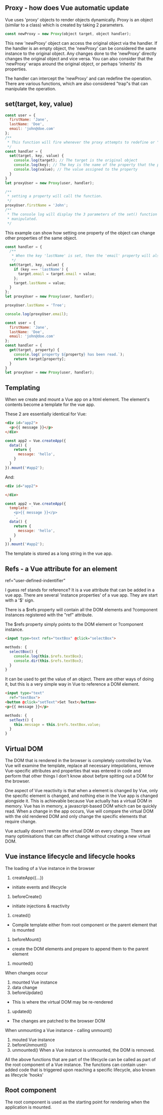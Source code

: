 ## Proxy - how does Vue automatic update
Vue uses 'proxy' objects to render objects dynamically. Proxy is an object (similar to a
class) which is created by taking 2 parameters.

```javascript
const newProxy = new Proxy(object target, object handler);
```
This new 'newProxy' object can access the original object via the handler. If the handler
is an empty object, the 'newProxy' can be considered the same instance to the original
object. Any changes done to the 'newProxy' directly changes the original object and vice
versa. You can also consider that the 'newProxy' wraps around the original object, or
perhaps 'inherits' its properties.

The handler can intercept the 'newProxy' and can redefine the operation. There are various
functions, which are also considered "trap"s that can manipulate the operation.

## set(target, key, value)

```javascript
const user = {
  firstName: 'Jane',
  lastName: 'Doe',
  email: 'john@doe.com'
};
/**
 * This function will fire whenever the proxy attempts to redefine or "set" a property of the * original object.
 */
const handler = {
  set(target, key, value) {
    console.log(target); // The target is the original object
    console.log(key); // The key is the name of the property that the proxy is setting
    console.log(value); // The value assigned to the property
  }
}
let proxyUser = new Proxy(user, handler);

/**
 * setting a property will call the function.
 */
proxyUser.firstName = 'John';
/**
 * The console log will display the 3 parameters of the set() function which can be 
 * manipulated.
 */
```

This example can show how setting one property of the object can change other properties
of the same object. 
```javascript
const handler = {
  /**
   * When the key 'lastName' is set, then the 'email' property will also change
   */
  set(target, key, value) {
    if (key === 'lastName') {
      target.email = target.email + value;
    };
    target.lastName = value;
  }
};
let proxyUser = new Proxy(user, handler);

proxyUser.lastName = 'Tree';

console.log(proxyUser.email);
```

```javascript
const user = {
  firstName: 'Jane',
  lastName: 'Doe',
  email: 'john@doe.com'
};
const handler = {
  get(target, property) {
    console.log(`property ${property} has been read.`);
    return target[property];
  }
}
let proxyUser = new Proxy(user, handler);
```

## Templating
When we create and mount a Vue app on a html element. The element's contents become a
template for the vue app.

These 2 are essentially identical for Vue:
```html
<div id="app2">
  <p>{{ message }}</p>
</div>
```
```javascript
const app2 = Vue.createApp({
  data() {
    return {
      message: 'hello',
    }
  }
}).mount('#app2');
```

And:
```html
<div id="app2">

</div>
```
```javascript
const app2 = Vue.createApp({
  template: `
    <p>{{ message }}</p>
    `,
  data() {
    return {
      message: 'hello',
    }
  }
}).mount('#app2');
```

The template is stored as a long string in the vue app.


## Refs - a Vue attribute for an element
ref="user-defined-indentifier"

I guess ref stands for reference? It is a vue attribute that can be added in a vue app.
There are several 'instance properties' of a vue app. They are start with a '$' sign.

There is a $refs property will contain all the DOM elements and ?component instances
registered with the "ref" attribute.

The $refs property simply points to the DOM element or ?component instance.
```html
<input type=text refs="textBox" @click="selectBox">
```
```javascript
methods: {
  selectBox() {
    console.log(this.$refs.textBox);
    console.dir(this.$refs.textBox);
  }
}
```

It can be used to get the value of an object. There are other ways of doing it, but this
is a very simple way in Vue to reference a DOM element.
```html
<input type="text"
  ref="textBox">
<button @click="setText">Set Text</button>
<p>{{ message }}</p>
```

```javascript
methods: {
  setText() {
    this.message = this.$refs.textBox.value;
  }
}
```

## Virtual DOM
The DOM that is rendered in the browser is completely controlled by Vue. Vue will examine
the template, replace all necessary intepolations, remove Vue-specific attributes and
properties that was entered in code and perform that other things I don't know about
befpre spitting out a DOM for the browser. 

One aspect of Vue reactivity is that when a element is changed by Vue, only the specific
element is changed, and nothing else in the Vue app is changed alongside it. This is
achievable because Vue actually has a virtual DOM in memory. Vue has in memory, a
javascript-based DOM which can be quickly read. When a change in the app occurs, Vue will
compare the virtual DOM with the old rendered DOM and only change the specific elements
that require change.

Vue actually doesn't rewrite the virtual DOM on every change. There are many optimisations
that can affect change without creating a new virtual DOM.


## Vue instance lifecycle and lifecycle hooks

The loading of a Vue instance in the browser
1. createApp({...})
  - initiate events and lifecycle
1. beforeCreate()
  - initiate injections & reactivity
1. created()
  - Compile template either from root component or the parent element that is mounted
1. beforeMount()
  - create the DOM elements and prepare to append them to the parent element
1. mounted()

When changes occur
1. mounted Vue instance
1. data change
1. beforeUpdate() 
  - This is where the virtual DOM may be re-rendered
1. updated()
  - The changes are patched to the browser DOM

When unmounting a Vue instance - calling unmount()
1. mouted Vue instance
1. beforeUnmount()
1. unmounted()
When a Vue instance is unmounted, the DOM is removed.

All the above functions that are part of the lifecycle can be called as part of the root
component of a Vue instance. The functions can contain user-added code that is triggered upon
reaching a specific lifecycle, also known as lifecycle 'hooks'


## Root component
The root component is used as the starting point for rendering when the application is
mounted. 